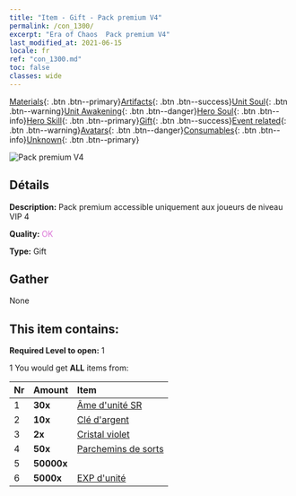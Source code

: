 ```yaml
---
title: "Item - Gift - Pack premium V4"
permalink: /con_1300/
excerpt: "Era of Chaos  Pack premium V4"
last_modified_at: 2021-06-15
locale: fr
ref: "con_1300.md"
toc: false
classes: wide
---
```

 [Materials](/ItemsFR/){: .btn .btn--primary}[Artifacts](/ItemsFR/Artifacts/){: .btn .btn--success}[Unit Soul](/ItemsFR/UnitSoul/){: .btn .btn--warning}[Unit Awakening](/ItemsFR/UnitAwakening/){: .btn .btn--danger}[Hero Soul](/ItemsFR/HeroSoul/){: .btn .btn--info}[Hero Skill](/ItemsFR/HeroSkill/){: .btn .btn--primary}[Gift](/ItemsFR/Gift/){: .btn .btn--success}[Event related](/ItemsFR/Events/){: .btn .btn--warning}[Avatars](/ItemsFR/Avatars/){: .btn .btn--danger}[Consumables](/ItemsFR/Consumables/){: .btn .btn--info}[Unknown](/ItemsFR/Unknown/){: .btn .btn--primary}

 ![Pack premium V4](/images/t/i_905004.png)

## Détails
 **Description:** Pack premium accessible uniquement aux joueurs de niveau VIP 4

 **Quality:** <span style="color: #DA70D6">OK</span>

 **Type:** Gift

## Gather

  None

## This item contains:

 **Required Level to open:** 1

 1 You would get **ALL** items  from:

  | Nr | Amount |     Item    |
  |:---|:-------|:------------|
  | 1 |  **30x** | [Âme d'unité SR](/ItemsFR/con_534/) |  | 
  | 2 |  **10x** | [Clé d'argent](/ItemsFR/con_693/) |  | 
  | 3 |  **2x** | [Cristal violet](/ItemsFR/con_720/) |  | 
  | 4 |  **50x** | [Parchemins de sorts](/ItemsFR/con_694/) |  | 
  | 5 |  **50000x** | <i class="fas fa-coins"/> |  | 
  | 6 |  **5000x** | [EXP d'unité](/ItemsFR/con_902/) |  | 
